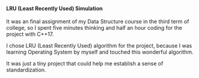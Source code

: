 #### LRU (Least Recently Used) Simulation

It was an final assignment of my Data Structure course in the third term of college, so I spent five minutes thinking and half an hour coding for the project with C++17.

I chose LRU (Least Recently Used) algorithm for the project, because I was learning Operating System by myself and touched this wonderful algorithm.

It was just a tiny project that could help me establish a sense of standardization.























